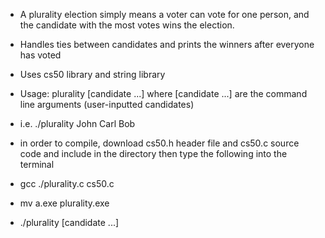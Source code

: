 - A plurality election simply means a voter can vote for one person, and the candidate with the most votes wins the election.
- Handles ties between candidates and prints the winners after everyone has voted
- Uses cs50 library and string library
- Usage: plurality [candidate ...] where [candidate ...] are the command line arguments (user-inputted candidates)
- i.e. ./plurality John Carl Bob
- in order to compile, download cs50.h header file and cs50.c source code and include in the directory then type the following into the terminal

- gcc ./plurality.c cs50.c
- mv a.exe plurality.exe
- ./plurality [candidate ...]
